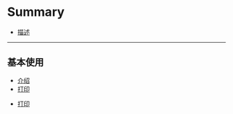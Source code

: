 # Summary

* [描述](README.md)

---

## 基本使用
* [介绍](account.md)
* [打印](printer.md)
 - [打印](printer.md)
